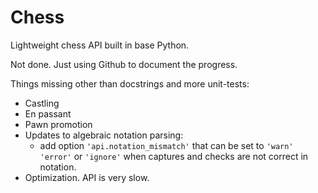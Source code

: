 # Chess

Lightweight chess API built in base Python.

Not done. Just using Github to document the progress.

Things missing other than docstrings and more unit-tests:

- Castling
- En passant
- Pawn promotion
- Updates to algebraic notation parsing:
  - add option `'api.notation_mismatch'` that can be set to `'warn'` `'error'` or `'ignore'` when captures and checks are not correct in notation.
- Optimization. API is very slow.